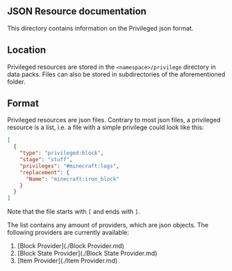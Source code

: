 ## JSON Resource documentation

This directory contains information on the Privileged json format.

## Location

Privileged resources are stored in the `<namespace>/privilege` directory in data packs.
Files can also be stored in subdirectories of the aforementioned folder.

## Format

Privileged resources are json files.
Contrary to most json files, a privileged resource is a list, i.e. a file with a simple privilege could look like this:

```json
[
  {
    "type": "privileged:block",
    "stage": "stuff",
    "privileges": "#minecraft:logs",
    "replacement": {
      "Name": "minecraft:iron_block"
    }
  }
]
```

Note that the file starts with `[` and ends with `]`.

The list contains any amount of providers, which are json objects.
The following providers are currently available:

1. [Block Provider](./Block Provider.md)
2. [Block State Provider](./Block State Provider.md)
3. [Item Provider](./Item Provider.md)

